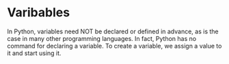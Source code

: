 # Varibables
In Python, variables need NOT be declared or defined in advance, as is the case in many other programming languages. In fact, Python has no
command for declaring a variable. To create a variable, we assign a value to it and start using it.
